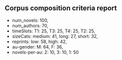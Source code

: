
## Corpus composition criteria report

- num_novels: 100, 
- num_authors: 70, 
- timeSlots: T1: 25, T3: 25, T4: 25, T2: 25, 
- sizeCats: medium: 41, long: 27, short: 32, 
- reprints: low: 58, high: 42, 
- au-gender: M: 64, F: 36, 
- novels-per-au: 2: 10, 3: 10, 1: 50